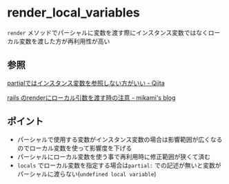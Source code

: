 # render_local_variables

`render` メソッドでパーシャルに変数を渡す際にインスタンス変数ではなくローカル変数を渡した方が再利用性が高い

## 参照

[partialではインスタンス変数を参照しない方がいい \- Qiita](https://qiita.com/mom0tomo/items/e1e3fd29729b2d112a48)

[rails のrenderにローカル引数を渡す時の注意 \- mikami's blog](https://mikamisan.hatenablog.com/entry/2016/02/23/135019)

## ポイント

* パーシャルで使用する変数がインスタンス変数の場合は影響範囲が広くなるのでローカル変数を使って影響度を下げる
* パーシャルにローカル変数を使う事で再利用時に修正範囲が狭くて済む
* `locals` でローカル変数を指定する場合は`partial:` での記述が無いと変数がパーシャルに渡らない(`undefined local variable`)
